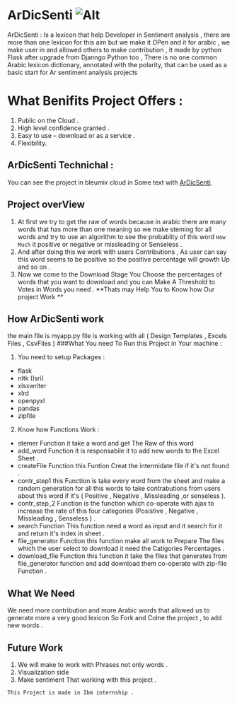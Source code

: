 # ArDicSenti ![Alt](https://lh3.googleusercontent.com/D21XP_ApAxum5easjjq2yDVwrASxhIUqAfCXlHpbFBByVOUe7Wc0SW-q4pdcMPA_j3sUfq3XON1LuIRBY4gAXpCjXs5T3VzWTjEonXIZ_9MTZ1ZcgoK2ixuRl2eV6e9lrhaqPc4Orrx-f3p4WzUPffZiqXP4gAijM6wx7_ecdBvIMGBXOmubH15pC3FixsprtotyJQYPBdkpQxMvwz25YlV4xBHfIsLcfh0G2V_o4SyvLM_rX8Qf0KxXLuvYBaull3vSVonfu8WhQn9g14aZVMrbCfRh-jvFLo-pgptJevghMM166dIcWHw3z8p21xyURuhBJy5KTx1pRGEI2ALzYdxembbZME1QY7Bb3wLF1TzS9wHKqGQuPzV8PklQhfRjNkcn2gw7fGKc4RLw8aIe7CX4hvjDiwNCVLhUotk6SZDOWN758wgTkUO3XGq7RISzbgsnYv5mDAfCETgcqmRTYzma5IXHGMa7iGM85B63NMLixgXwZR15enjj5jr7v09rZoAH3X8sLWN2MDP8EKz-WMKtoTG1IX-DXiBN6ffTQ67WZ5_8J_0BkJg-rl1_Mquqw192mTKuoxtE4YM1NtWvl00cUpIAgEQR-YCrGpUWjiU6Q_I=w310-h240-no)
ArDicSenti 
: Is a lexicon that help Developer in Sentiment analysis , there are more than one lexicon for this aim but we make it OPen and it for arabic , 
we make user in and allowed others to make contribution , it made by python Flask after upgrade from Djanngo Python too , There is no one common Arabic lexicon dictionary, annotated with the polarity, that can be used as a basic start for Ar sentiment analysis projects
# What Benifits Project Offers : 
1. Public on the Cloud .
2. High level confidence granted .
3. Easy to use – download or as a service .
4. Flexibility.
## ArDicSenti Technichal :
You can see the project in bleumix cloud in Some text with [ArDicSenti][1].
## Project overView
1. At first we try to get the raw of words because in arabic there are many words that has more than one meaning so we make steming for all words and try to use an algorithm to see the probablity of this word `How Much` it positive or negative or missleading or Senseless  . 
2. And after doing this we work with users Contributions , As user can say this word seems to be positive so the positive percentage will growth Up and so on . 
3. Now we come to the Download Stage You Choose the percentages of words that you want to download and you can Make A Threshold to Votes in Words you need .
**Thats may Help You to Know how Our project Work **

## How ArDicSenti work 
the main file is myapp.py file is working with all ( Design Templates , Excels Files , CsvFiles )
###What You need To Run this Project in Your machine :
1. You need to setup Packages :
  * flask
  * nltk (Isri)
  * xlsxwriter
  * xlrd
  * openpyxl
  * pandas
  * zipfile
2. Know how Functions Work :
  * stemer Function it take a word and get The Raw of this word 
  * add_word Function it is responsabile it to add new words to the Excel Sheet .
  * createFile Function this Funtion Creat the intermidate file if it's not found .
  * contr_step1 this Function is take every word from the sheet and make a random generation for all this words to take contrabutions from users about this word if it's ( Positive , Negative , Missleading ,or senseless ).
  * contr_step_2 Function is the function which co-operate with ajax to increase the rate of this four categories (Posistive , Negative , Missleading , Senseless ) .
  * search Function This function need a word as input and it search for it and return it's index in sheet .
  * file_generator Function this function make all work to Prepare The files which the user select to download it need the Catigories Percentages . 
  * download_file Function this function it take the files that generates from file_generator function and add download them co-operate with zip-file Function .

## What We Need 
We need more contribution and more Arabic words that allowed us to generate more a very good lexicon So Fork and Colne the project , to add new words .
## Future Work 
1. We will make to work with Phrases not only words .
2. Visualization side 
3. Make sentiment That working with this project .

`This Project is made in Ibm internship .`

[1]: https://ardicsenti-flask.eu-gb.mybluemix.net/
